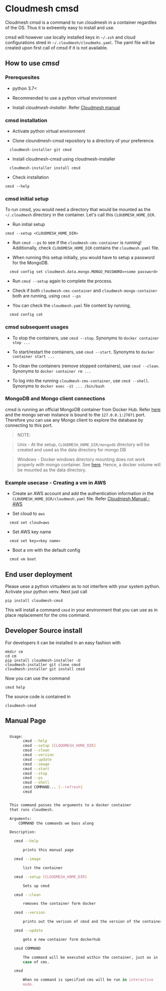# Cloudmesh cmsd

Cloudmesh cmsd is a command to run cloudmesh in a container regardles of
the OS. Thus it is extreemly easy to install and use.

cmsd will however use locally installed keys in `~/.ssh` and cloud
configurations stred in `~/.cloudmesh/cloudmehs.yaml`. The yaml file
will be created upon first call of cmsd if it is not available.

## How to use *cmsd*

### Prerequesites

- python 3.7<

- Recommended to use a python virtual environment

- Install *cloudmesh-installer*. Refer [Cloudmesh manual](https://cloudmesh.github.io/cloudmesh-manual/installation/install.html#installation-of-cloudmesh-source-install-for-developers)


### cmsd installation 

- Activate python virtual environment

- Clone cloundmesh-cmsd repository to a directory of your preference. 
```
  cloudmesh-installer git cmsd
```

- Install cloudmesh-cmsd using cloudmesh-installer 

```
  cloudmesh-installer install cmsd
```

- Check installation 
```
cmsd --help
```

### cmsd initial setup 

To run cmsd, you would need a directory that would be mounted as the `~/.cloudmesh` directory in the container. Let's call this `CLOUDMESH_HOME_DIR`.

- Run initial setup 

```  
cmsd --setup <CLOUDMESH_HOME_DIR>
```

- Run `cmsd --ps` to see if the `cloudmesh-cms-container` is running! Additionally, check `CLOUDMESH_HOME_DIR` contains the `cloudmesh.yaml` file. 

- When running this setup initially, you would have to setup a password for the MongoDB. 

```
  cmsd config set cloudmesh.data.mongo.MONGO_PASSWORD=<some password>
```

- Run `cmsd --setup` again to complete the process. 

- Check if both `cloudmesh-cms-container` and `cloudmesh-mongo-container` both are running, using `cmsd --ps`

- You can check the `cloudmesh.yaml` file content by running, 

```
  cmsd config cat
```

### cmsd subsequent usages 

- To stop the containers, use `cmsd --stop`. Synonyms to `docker container stop ...`

- To start/restart the containers, use `cmsd --start`. Synonyms to `docker container start ...`

- To clean the containers (remove stopped containers), use `cmsd --clean`. Synonyms to `docker container rm ...`

- To log into the running `cloudmesh-cms-container`, use `cmsd --shell`. Synonyms to `docker exec -it ... /bin/bash`


### MongoDB and Mongo client connections  

cmsd is running an official MongoDB container from Docker Hub. Refer [here](https://hub.docker.com/_/mongo) and the mongo server instance is bound to the `127.0.0.1:27071` port. Therefore you can use any Mongo client to explore the database by connecting to this port. 

> NOTE:

> Unix - 
> At the setup, `CLOUDMESH_HOME_DIR/mongodb`  directory will be created and used as the data directory for mongo DB

> Windows - 
> Docker windows directory mounting does not work properly with mongo container. See [here](https://github.com/docker/for-win/issues/2189). Hence, a docker volume will be mounted as the data directory. 


### Example usecase - Creating a vm in AWS 

- Create an AWS account and add the authentication information in the `CLOUDMESH_HOME_DIR/cloudmesh.yaml` file. Refer [Cloudmesh Manual - AWS](https://cloudmesh.github.io/cloudmesh-manual/accounts/aws.html)

- Set cloud to `aws`
```
  cmsd set cloud=aws 
```

- Set AWS key name 
```
  cmsd set key=<key name> 
```

- Boot a vm with the default config
```
  cmsd vm boot 
```

## End user deployment 

Please uese a python virtualenv as to not interfere with your system python.
Activate your python venv. Next just call

    pip install cloudmesh-cmsd
    
This will install a command `cmsd` in your environment that you can use
as in place replacement for the cms command.

## Developer Source install

For developers it can be installed in an easy fashion with

    mkdir cm
    cd cm
    pip install cloudmesh-installer -U
    cloudmesh-installer git clone cmsd
    cloudmesh-installer git install cmsd
 
Now you can use the command 

    cmsd help

The source code is contained in 

    cloudmesh-cmsd


## Manual Page

```bash

  Usage:
        cmsd --help
        cmsd --setup [CLOUDMESH_HOME_DIR]
        cmsd --clean
        cmsd --version
        cmsd --update
        cmsd --image
        cmsd --start
        cmsd --stop
        cmsd --ps
        cmsd --shell
        cmsd COMMAND... [--refresh]
        cmsd


  This command passes the arguments to a docker container
  that runs cloudmesh.

  Arguments:
      COMMAND the commands we bass along

  Description:

    cmsd --help

        prints this manual page

    cmsd --image

        list the container

    cmsd --setup [CLOUDMESH_HOME_DIR]

        Sets up cmsd 

    cmsd --clean

        removes the container form docker

    cmsd --version

        prints out the verison of cmsd and the version of the container

    cmsd --update

        gets a new container form dockerhub

    cmsd COMMAND

        The command will be executed within the container, just as in
        case of cms.

    cmsd

        When no command is specified cms will be run in interactive
        mode.

```

